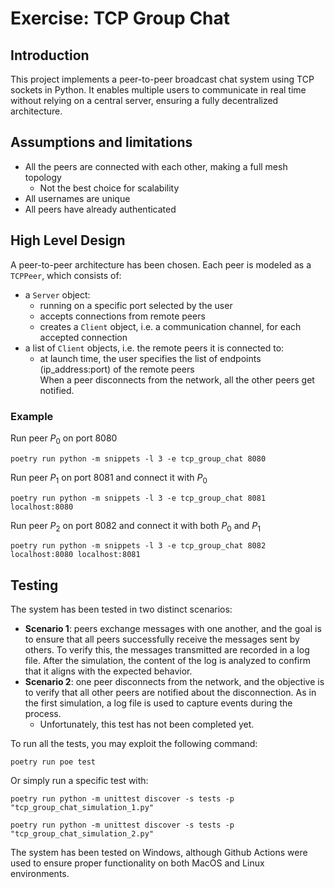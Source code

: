 # Exercise: TCP Group Chat

## Introduction
This project implements a peer-to-peer broadcast chat system using TCP sockets in Python. It enables multiple users to communicate in real time without relying on a central server, ensuring a fully decentralized architecture.

## Assumptions and limitations
- All the peers are connected with each other, making a full mesh topology
    - Not the best choice for scalability
- All usernames are unique
- All peers have already authenticated

## High Level Design
A peer-to-peer architecture has been chosen. Each peer is modeled as a `TCPPeer`, which consists of:
- a `Server` object: 
    - running on a specific port selected by the user
    - accepts connections from remote peers
    - creates a `Client` object, i.e. a communication channel, for each accepted connection
- a list of `Client` objects, i.e. the remote peers it is connected to: 
    - at launch time, the user specifies the list of endpoints (ip_address:port) of the remote peers    
When a peer disconnects from the network, all the other peers get notified.

### Example
Run peer $P_0$ on port 8080
```
poetry run python -m snippets -l 3 -e tcp_group_chat 8080
```

Run peer $P_1$ on port 8081 and connect it with $P_0$
```
poetry run python -m snippets -l 3 -e tcp_group_chat 8081 localhost:8080
```

Run peer $P_2$ on port 8082 and connect it with both $P_0$ and $P_1$
```
poetry run python -m snippets -l 3 -e tcp_group_chat 8082 localhost:8080 localhost:8081
```

## Testing
The system has been tested in two distinct scenarios:
- **Scenario 1**: peers exchange messages with one another, and the goal is to ensure that all peers successfully receive the messages sent by others. 
To verify this, the messages transmitted are recorded in a log file. After the simulation, the content of the log is analyzed to confirm that it aligns with the expected behavior.
- **Scenario 2**: one peer disconnects from the network, and the objective is to verify that all other peers are notified about the disconnection. 
As in the first simulation, a log file is used to capture events during the process.
    - Unfortunately, this test has not been completed yet.

To run all the tests, you may exploit the following command:

```
poetry run poe test
```

Or simply run a specific test with:

```
poetry run python -m unittest discover -s tests -p "tcp_group_chat_simulation_1.py"

poetry run python -m unittest discover -s tests -p "tcp_group_chat_simulation_2.py"
```

The system has been tested on Windows, although Github Actions were used to ensure proper functionality on both MacOS and Linux environments.